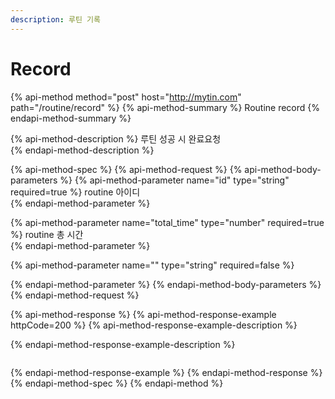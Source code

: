 ```yaml
---
description: 루틴 기록
---
```


# Record

{% api-method method="post" host="http://mytin.com" path="/routine/record" %}
{% api-method-summary %}
Routine record
{% endapi-method-summary %}

{% api-method-description %}
  루틴 성공 시 완료요청    
{% endapi-method-description %}

{% api-method-spec %}
{% api-method-request %}
{% api-method-body-parameters %}
{% api-method-parameter name="id" type="string" required=true %}
  routine 아이디  
{% endapi-method-parameter %}

{% api-method-parameter name="total\_time" type="number" required=true %}
  routine 총 시간  
{% endapi-method-parameter %}

{% api-method-parameter name="" type="string" required=false %}

{% endapi-method-parameter %}
{% endapi-method-body-parameters %}
{% endapi-method-request %}

{% api-method-response %}
{% api-method-response-example httpCode=200 %}
{% api-method-response-example-description %}

{% endapi-method-response-example-description %}

```

```
{% endapi-method-response-example %}
{% endapi-method-response %}
{% endapi-method-spec %}
{% endapi-method %}


